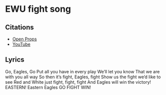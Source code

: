 # EWU fight song

> 

## Citations
* [Open Props](https://open-props.style/)
* [YouTube](https://www.youtube.com/watch?v=h1BIRNVdugw)

## Lyrics
Go, Eagles, Go
Put all you have in every play
We’ll let you know
That we are with you all way
So then it’s fight, Eagles, fight
Show us the fight we’d like to see
Red and White just fight, fight, fight
And Eagles will win the victory!
EASTERN! Eastern Eagles GO FIGHT WIN!